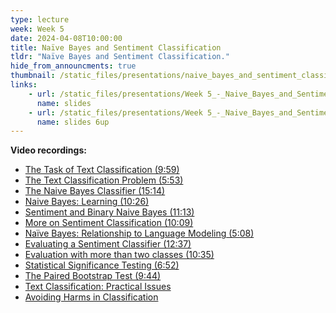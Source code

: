 ```yaml
---
type: lecture
week: Week 5
date: 2024-04-08T10:00:00
title: Naïve Bayes and Sentiment Classification
tldr: "Naïve Bayes and Sentiment Classification."
hide_from_announcments: true
thumbnail: /static_files/presentations/naive_bayes_and_sentiment_classification.png
links: 
    - url: /static_files/presentations/Week 5_-_Naive_Bayes_and_Sentiment Classification.pdf
      name: slides
    - url: /static_files/presentations/Week 5_-_Naive_Bayes_and_Sentiment Classification_6up.pdf
      name: slides 6up
---
```

**Video recordings:**
- [The Task of Text Classification (9:59)](https://youtu.be/37qeHg7st78)
- [The Text Classification Problem (5:53)](https://youtu.be/wS4yUMPwjJM)
- [The Naive Bayes Classifier (15:14)](https://youtu.be/zPtpTXBAnZA)
- [Naive Bayes: Learning (10:26)](https://youtu.be/aBikFFct-yY)
- [Sentiment and Binary Naive Bayes (11:13)](https://youtu.be/Hi5Owt_lj90)
- [More on Sentiment Classification (10:09)](https://youtu.be/cOzsIG62BIk)
- [Naïve Bayes: Relationship to Language Modeling (5:08)](https://youtu.be/KqyfM3lnFEk)
- [Evaluating a Sentiment Classifier (12:37)](https://youtu.be/TCHCGre98L0)
- [Evaluation with more than two classes (10:35)](https://youtu.be/Vjj4QfWjcTQ)
- [Statistical Significance Testing (6:52)](https://youtu.be/Jy8PFVQCapM)
- [The Paired Bootstrap Test (9:44)]([XXXXXXXX](https://youtu.be/Cs5eCz3fVBY))
- [Text Classification: Practical Issues](XXXXXXXX)
- [Avoiding Harms in Classification](XXXXXXXX)
